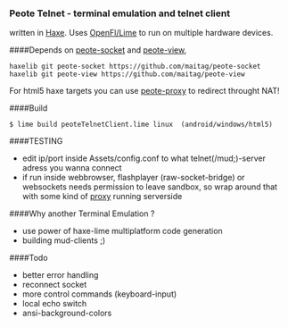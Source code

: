 ### Peote Telnet - terminal emulation and telnet client

written in [Haxe](http://haxe.org). Uses [OpenFl/Lime](http://www.openfl.org/documentation/setup/install-haxe/)
to run on multiple hardware devices.


####Depends on
[peote-socket](https://github.com/maitag/peote-socket) and [peote-view](https://github.com/maitag/peote-view),

```
haxelib git peote-socket https://github.com/maitag/peote-socket
haxelib git peote-view https://github.com/maitag/peote-view
```


For html5 haxe targets you can use [peote-proxy](https://github.com/maitag/peote-proxy) to redirect throught NAT!

####Build


`$ lime build peoteTelnetClient.lime linux  (android/windows/html5)`



####TESTING

- edit ip/port inside Assets/config.conf to what telnet(/mud;)-server adress you wanna connect
- if run inside webbrowser, flashplayer (raw-socket-bridge) or websockets needs permission to leave sandbox,
  so wrap around that with some kind of [proxy](https://github.com/maitag/peote-proxy) running serverside

####Why another Terminal Emulation ?

- use power of haxe-lime multiplatform code generation
- building mud-clients ;)

####Todo

- better error handling
- reconnect socket
- more control commands (keyboard-input)
- local echo switch
- ansi-background-colors